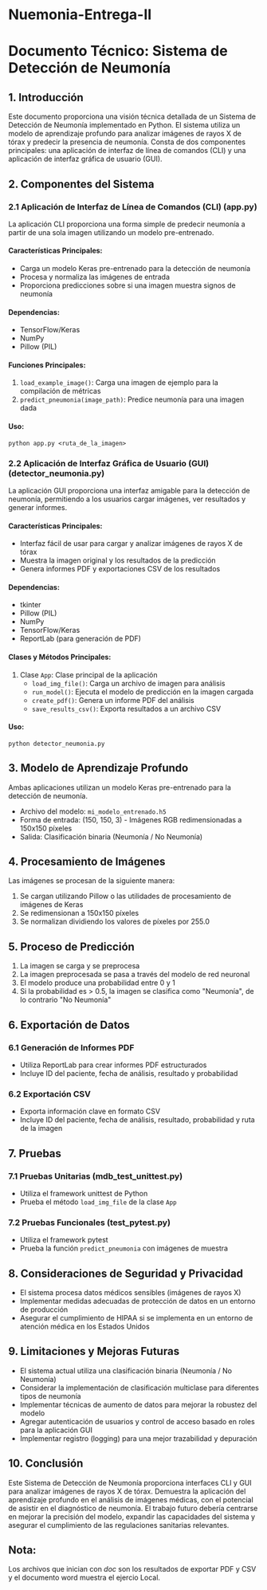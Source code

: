 # Nuemonia-Entrega-II

# Documento Técnico: Sistema de Detección de Neumonía

## 1. Introducción

Este documento proporciona una visión técnica detallada de un Sistema de Detección de Neumonía implementado en Python. El sistema utiliza un modelo de aprendizaje profundo para analizar imágenes de rayos X de tórax y predecir la presencia de neumonía. Consta de dos componentes principales: una aplicación de interfaz de línea de comandos (CLI) y una aplicación de interfaz gráfica de usuario (GUI).

## 2. Componentes del Sistema

### 2.1 Aplicación de Interfaz de Línea de Comandos (CLI) (app.py)

La aplicación CLI proporciona una forma simple de predecir neumonía a partir de una sola imagen utilizando un modelo pre-entrenado.

#### Características Principales:
- Carga un modelo Keras pre-entrenado para la detección de neumonía
- Procesa y normaliza las imágenes de entrada
- Proporciona predicciones sobre si una imagen muestra signos de neumonía

#### Dependencias:
- TensorFlow/Keras
- NumPy
- Pillow (PIL)

#### Funciones Principales:
1. `load_example_image()`: Carga una imagen de ejemplo para la compilación de métricas
2. `predict_pneumonia(image_path)`: Predice neumonía para una imagen dada

#### Uso:
```
python app.py <ruta_de_la_imagen>
```

### 2.2 Aplicación de Interfaz Gráfica de Usuario (GUI) (detector_neumonia.py)

La aplicación GUI proporciona una interfaz amigable para la detección de neumonía, permitiendo a los usuarios cargar imágenes, ver resultados y generar informes.

#### Características Principales:
- Interfaz fácil de usar para cargar y analizar imágenes de rayos X de tórax
- Muestra la imagen original y los resultados de la predicción
- Genera informes PDF y exportaciones CSV de los resultados

#### Dependencias:
- tkinter
- Pillow (PIL)
- NumPy
- TensorFlow/Keras
- ReportLab (para generación de PDF)

#### Clases y Métodos Principales:
1. Clase `App`: Clase principal de la aplicación
   - `load_img_file()`: Carga un archivo de imagen para análisis
   - `run_model()`: Ejecuta el modelo de predicción en la imagen cargada
   - `create_pdf()`: Genera un informe PDF del análisis
   - `save_results_csv()`: Exporta resultados a un archivo CSV

#### Uso:
```
python detector_neumonia.py
```

## 3. Modelo de Aprendizaje Profundo

Ambas aplicaciones utilizan un modelo Keras pre-entrenado para la detección de neumonía.

- Archivo del modelo: `mi_modelo_entrenado.h5`
- Forma de entrada: (150, 150, 3) - Imágenes RGB redimensionadas a 150x150 píxeles
- Salida: Clasificación binaria (Neumonía / No Neumonía)

## 4. Procesamiento de Imágenes

Las imágenes se procesan de la siguiente manera:
1. Se cargan utilizando Pillow o las utilidades de procesamiento de imágenes de Keras
2. Se redimensionan a 150x150 píxeles
3. Se normalizan dividiendo los valores de píxeles por 255.0

## 5. Proceso de Predicción

1. La imagen se carga y se preprocesa
2. La imagen preprocesada se pasa a través del modelo de red neuronal
3. El modelo produce una probabilidad entre 0 y 1
4. Si la probabilidad es > 0.5, la imagen se clasifica como "Neumonía", de lo contrario "No Neumonía"

## 6. Exportación de Datos

### 6.1 Generación de Informes PDF
- Utiliza ReportLab para crear informes PDF estructurados
- Incluye ID del paciente, fecha de análisis, resultado y probabilidad

### 6.2 Exportación CSV
- Exporta información clave en formato CSV
- Incluye ID del paciente, fecha de análisis, resultado, probabilidad y ruta de la imagen

## 7. Pruebas

### 7.1 Pruebas Unitarias (mdb_test_unittest.py)
- Utiliza el framework unittest de Python
- Prueba el método `load_img_file` de la clase `App`

### 7.2 Pruebas Funcionales (test_pytest.py)
- Utiliza el framework pytest
- Prueba la función `predict_pneumonia` con imágenes de muestra

## 8. Consideraciones de Seguridad y Privacidad

- El sistema procesa datos médicos sensibles (imágenes de rayos X)
- Implementar medidas adecuadas de protección de datos en un entorno de producción
- Asegurar el cumplimiento de HIPAA si se implementa en un entorno de atención médica en los Estados Unidos

## 9. Limitaciones y Mejoras Futuras

- El sistema actual utiliza una clasificación binaria (Neumonía / No Neumonía)
- Considerar la implementación de clasificación multiclase para diferentes tipos de neumonía
- Implementar técnicas de aumento de datos para mejorar la robustez del modelo
- Agregar autenticación de usuarios y control de acceso basado en roles para la aplicación GUI
- Implementar registro (logging) para una mejor trazabilidad y depuración

## 10. Conclusión

Este Sistema de Detección de Neumonía proporciona interfaces CLI y GUI para analizar imágenes de rayos X de tórax. Demuestra la aplicación del aprendizaje profundo en el análisis de imágenes médicas, con el potencial de asistir en el diagnóstico de neumonía. El trabajo futuro debería centrarse en mejorar la precisión del modelo, expandir las capacidades del sistema y asegurar el cumplimiento de las regulaciones sanitarias relevantes.

## Nota: 
Los archivos que inician con _doc_ son los resultados de exportar PDF y CSV y el documento word muestra el ejercio Local.

